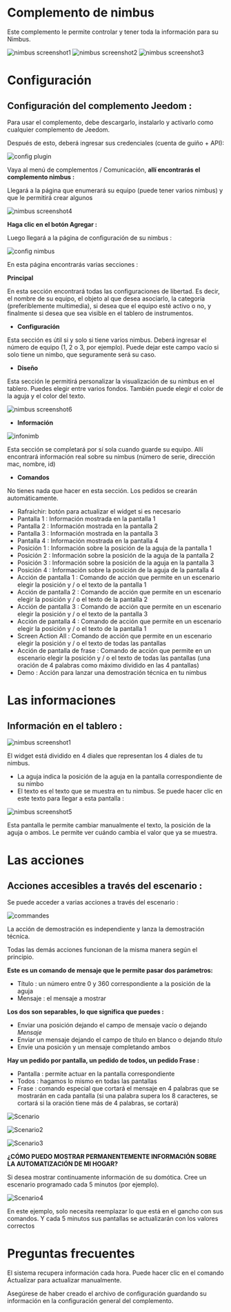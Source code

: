 # Complemento de nimbus 

Este complemento le permite controlar y tener toda la información para su Nimbus.

![nimbus screenshot1](./images/nimbus_screenshot1.jpg) 
![nimbus screenshot2](./images/nimbus_screenshot2.jpg) 
![nimbus screenshot3](./images/nimbus_screenshot3.jpg)

# Configuración 

## Configuración del complemento Jeedom : 

Para usar el complemento, debe descargarlo, instalarlo y activarlo como cualquier complemento de Jeedom.

Después de esto, deberá ingresar sus credenciales (cuenta de guiño + API):

![config plugin](./images/config_plugin.jpg)

Vaya al menú de complementos / Comunicación, **allí encontrarás el complemento nimbus :**

Llegará a la página que enumerará su equipo (puede tener varios nimbus) y que le permitirá crear algunos

![nimbus screenshot4](./images/nimbus_screenshot4.jpg)

**Haga clic en el botón Agregar :**

Luego llegará a la página de configuración de su nimbus :

![config nimbus](./images/config_nimbus.jpg)

En esta página encontrarás varias secciones :

**Principal**

En esta sección encontrará todas las configuraciones de libertad. Es decir, el nombre de su equipo, el objeto al que desea asociarlo, la categoría (preferiblemente multimedia), si desea que el equipo esté activo o no, y finalmente si desea que sea visible en el tablero de instrumentos.

-   **Configuración**

Esta sección es útil si y solo si tiene varios nimbus. Deberá ingresar el número de equipo (1, 2 o 3, por ejemplo). Puede dejar este campo vacío si solo tiene un nimbo, que seguramente será su caso.


-   **Diseño**

Esta sección le permitirá personalizar la visualización de su nimbus en el tablero. Puedes elegir entre varios fondos. También puede elegir el color de la aguja y el color del texto.

![nimbus screenshot6](./images/nimbus_screenshot6.jpg)

-   **Información**

![infonimb](./images/infonimb.jpg)

Esta sección se completará por sí sola cuando guarde su equipo. Allí encontrará información real sobre su nimbus (número de serie, dirección mac, nombre, id)

-   **Comandos**

No tienes nada que hacer en esta sección. Los pedidos se crearán automáticamente.

-   Rafraichir: botón para actualizar el widget si es necesario
-   Pantalla 1 : Información mostrada en la pantalla 1
-   Pantalla 2 : Información mostrada en la pantalla 2
-   Pantalla 3 : Información mostrada en la pantalla 3
-   Pantalla 4 : Información mostrada en la pantalla 4
-   Posición 1 : Información sobre la posición de la aguja de la pantalla 1
-   Posición 2 : Información sobre la posición de la aguja de la pantalla 2
-   Posición 3 : Información sobre la posición de la aguja en la pantalla 3
-   Posición 4 : Información sobre la posición de la aguja de la pantalla 4
-   Acción de pantalla 1 : Comando de acción que permite en un escenario elegir la posición y / o el texto de la pantalla 1
-   Acción de pantalla 2 : Comando de acción que permite en un escenario elegir la posición y / o el texto de la pantalla 2
-   Acción de pantalla 3 : Comando de acción que permite en un escenario elegir la posición y / o el texto de la pantalla 3
-   Acción de pantalla 4 : Comando de acción que permite en un escenario elegir la posición y / o el texto de la pantalla 1
-   Screen Action All : Comando de acción que permite en un escenario elegir la posición y / o el texto de todas las pantallas
-   Acción de pantalla de frase : Comando de acción que permite en un escenario elegir la posición y / o el texto de todas las pantallas (una oración de 4 palabras como máximo dividido en las 4 pantallas)
-   Demo : Acción para lanzar una demostración técnica en tu nimbus

# Las informaciones 

## Información en el tablero : 

![nimbus screenshot1](./images/nimbus_screenshot1.jpg)

El widget está dividido en 4 diales que representan los 4 diales de tu nimbus.

-   La aguja indica la posición de la aguja en la pantalla correspondiente de su nimbo
-   El texto es el texto que se muestra en tu nimbus. Se puede hacer clic en este texto para llegar a esta pantalla :

![nimbus screenshot5](./images/nimbus_screenshot5.jpg)


Esta pantalla le permite cambiar manualmente el texto, la posición de la aguja o ambos. Le permite ver cuándo cambia el valor que ya se muestra.

# Las acciones 

## Acciones accesibles a través del escenario : 

Se puede acceder a varias acciones a través del escenario :

![commandes](./images/commandes.jpg)

La acción de demostración es independiente y lanza la demostración técnica.

Todas las demás acciones funcionan de la misma manera según el principio.

**Este es un comando de mensaje que le permite pasar dos parámetros:**

-   Título : un número entre 0 y 360 correspondiente a la posición de la aguja
-   Mensaje : el mensaje a mostrar

**Los dos son separables, lo que significa que puedes :**

-   Enviar una posición dejando el campo de mensaje vacío o dejando *Mensaje*
-   Enviar un mensaje dejando el campo de título en blanco o dejando *titulo*
-   Envíe una posición y un mensaje completando ambos

**Hay un pedido por pantalla, un pedido de todos, un pedido
Frase :**

-   Pantalla : permite actuar en la pantalla correspondiente
-   Todos : hagamos lo mismo en todas las pantallas
-   Frase : comando especial que cortará el mensaje en 4 palabras que se mostrarán en cada pantalla (si una palabra supera los 8 caracteres, se cortará si la oración tiene más de 4 palabras, se cortará)

![Scenario](./images/Scenario.jpg)

![Scenario2](./images/Scenario2.jpg)

![Scenario3](./images/Scenario3.jpg)


**¿CÓMO PUEDO MOSTRAR PERMANENTEMENTE INFORMACIÓN SOBRE LA AUTOMATIZACIÓN DE MI HOGAR?**

Si desea mostrar continuamente información de su domótica.
Cree un escenario programado cada 5 minutos (por ejemplo).

![Scenario4](./images/Scenario4.jpg)

En este ejemplo, solo necesita reemplazar lo que está en el gancho con sus comandos. Y cada 5 minutos sus pantallas se actualizarán con los valores correctos

# Preguntas frecuentes 

El sistema recupera información cada hora. Puede hacer clic en el comando Actualizar para actualizar manualmente.

Asegúrese de haber creado el archivo de configuración guardando su información en la configuración general del complemento.
